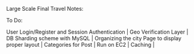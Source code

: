 Large Scale Final Travel Notes:

To Do:

User Login/Register and Session Authentication |
Geo Verification Layer |
DB Sharding scheme with MySQL |
Organizing the city Page to display proper layout |
Categories for Post |
Run on EC2 |
Caching |
